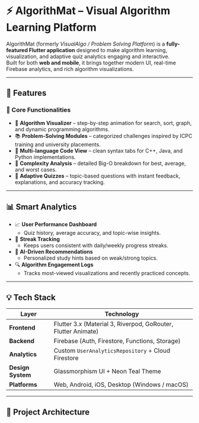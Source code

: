 # ⚡ AlgorithMat – Visual Algorithm Learning Platform

AlgorithMat (formerly *VisualAlgo / Problem Solving Platform*) is a **fully-featured Flutter application** designed to make algorithm learning, visualization, and adaptive quiz analytics engaging and interactive.  
Built for both **web and mobile**, it brings together modern UI, real-time Firebase analytics, and rich algorithm visualizations.

---

## 🚀 Features

### 🧩 Core Functionalities
- 🎥 **Algorithm Visualizer** – step-by-step animation for search, sort, graph, and dynamic programming algorithms.
- 📚 **Problem-Solving Modules** – categorized challenges inspired by ICPC training and university placements.
- 💬 **Multi-language Code View** – clean syntax tabs for C++, Java, and Python implementations.
- 🧮 **Complexity Analysis** – detailed Big-O breakdown for best, average, and worst cases.
- 🧠 **Adaptive Quizzes** – topic-based questions with instant feedback, explanations, and accuracy tracking.

---

## 📊 Smart Analytics

- 📈 **User Performance Dashboard**
  - Quiz history, average accuracy, and topic-wise insights.
- 🧾 **Streak Tracking**
  - Keeps users consistent with daily/weekly progress streaks.
- 🧠 **AI-Driven Recommendations**
  - Personalized study hints based on weak/strong topics.
- 🔍 **Algorithm Engagement Logs**
  - Tracks most-viewed visualizations and recently practiced concepts.

---

## 💡 Tech Stack

| Layer | Technology |
|-------|-------------|
| **Frontend** | Flutter 3.x (Material 3, Riverpod, GoRouter, Flutter Animate) |
| **Backend** | Firebase (Auth, Firestore, Functions, Storage) |
| **Analytics** | Custom `UserAnalyticsRepository` + Cloud Firestore |
| **Design System** | Glassmorphism UI + Neon Teal Theme |
| **Platforms** | Web, Android, iOS, Desktop (Windows / macOS) |

---

## 🧱 Project Architecture

